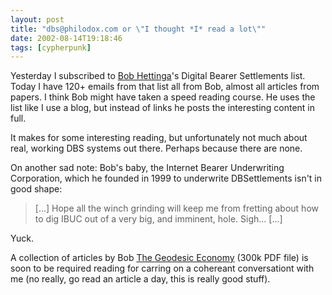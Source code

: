 ```yaml
---
layout: post
title: "dbs@philodox.com or \"I thought *I* read a lot\""
date: 2002-08-14T19:18:46
tags: [cypherpunk]
---
```


Yesterday I subscribed to [Bob Hettinga][1]'s Digital Bearer Settlements list. Today I have 120+ emails from that list all from Bob, almost all articles from papers. I think Bob might have taken a speed reading course. He uses the list like I use a blog, but instead of links he posts the interesting content in full.

It makes for some interesting reading, but unfortunately not much about real, working DBS systems out there. Perhaps because there are none.

On another sad note: Bob's baby, the Internet Bearer Underwriting Corporation, which he founded in 1999 to underwrite DBSettlements isn't in good shape:

> [...] Hope all the winch grinding will keep me from fretting about how to dig IBUC out of a very big, and imminent, hole. Sigh... [...]

Yuck.

A collection of articles by Bob [The Geodesic Economy][2] (300k PDF file) is soon to be required reading for carring on a cohereant conversationt with me (no really, go read an article a day, this is really good stuff).

   [1]: http://www.ibuc.com/
   [2]: http://www.ibuc.com/pdfs/Geoecon.pdf
